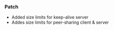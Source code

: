 ### Patch

- Added size limits for keep-alive server
- Addes size limits for peer-sharing client & server

